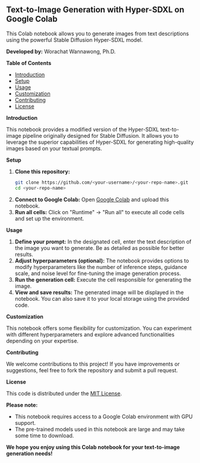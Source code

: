 ## Text-to-Image Generation with Hyper-SDXL on Google Colab

This Colab notebook allows you to generate images from text descriptions using the powerful Stable Diffusion Hyper-SDXL model. 

**Developed by:** Worachat Wannawong, Ph.D.

**Table of Contents**

* [Introduction](#introduction)
* [Setup](#setup)
* [Usage](#usage)
* [Customization](#customization)
* [Contributing](#contributing)
* [License](#license)

**Introduction**

This notebook provides a modified version of the Hyper-SDXL text-to-image pipeline originally designed for Stable Diffusion. It allows you to leverage the superior capabilities of Hyper-SDXL for generating high-quality images based on your textual prompts.

**Setup**

1. **Clone this repository:**
    ```bash
    git clone https://github.com/<your-username>/<your-repo-name>.git
    cd <your-repo-name>
    ```
2. **Connect to Google Colab:**
    Open [Google Colab](https://colab.research.google.com/) and upload this notebook.
3. **Run all cells:**
    Click on "Runtime" -> "Run all" to execute all code cells and set up the environment.

**Usage**

1. **Define your prompt:**
    In the designated cell, enter the text description of the image you want to generate. Be as detailed as possible for better results.
2. **Adjust hyperparameters (optional):**
    The notebook provides options to modify hyperparameters like the number of inference steps, guidance scale, and noise level for fine-tuning the image generation process.
3. **Run the generation cell:**
    Execute the cell responsible for generating the image.
4. **View and save results:**
    The generated image will be displayed in the notebook. You can also save it to your local storage using the provided code.

**Customization**

This notebook offers some flexibility for customization. You can experiment with different hyperparameters and explore advanced functionalities depending on your expertise.

**Contributing**

We welcome contributions to this project! If you have improvements or suggestions, feel free to fork the repository and submit a pull request.

**License**

This code is distributed under the [MIT License](https://opensource.org/licenses/MIT).

**Please note:**

* This notebook requires access to a Google Colab environment with GPU support.
* The pre-trained models used in this notebook are large and may take some time to download.

**We hope you enjoy using this Colab notebook for your text-to-image generation needs!**

